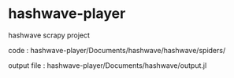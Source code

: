 # hashwave-player
hashwave scrapy project

code : hashwave-player/Documents/hashwave/hashwave/spiders/

output file : hashwave-player/Documents/hashwave/output.jl
